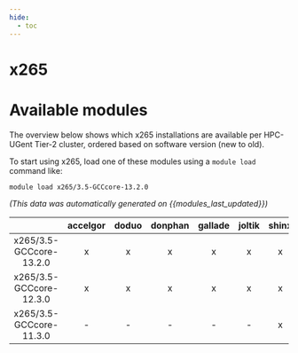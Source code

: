 ```yaml
---
hide:
  - toc
---
```


x265
====

# Available modules


The overview below shows which x265 installations are available per HPC-UGent Tier-2 cluster, ordered based on software version (new to old).

To start using x265, load one of these modules using a `module load` command like:

```shell
module load x265/3.5-GCCcore-13.2.0
```

*(This data was automatically generated on {{modules_last_updated}})*  

| |accelgor|doduo|donphan|gallade|joltik|shinx|
| :---: | :---: | :---: | :---: | :---: | :---: | :---: |
|x265/3.5-GCCcore-13.2.0|x|x|x|x|x|x|
|x265/3.5-GCCcore-12.3.0|x|x|x|x|x|x|
|x265/3.5-GCCcore-11.3.0|-|-|-|-|-|x|
